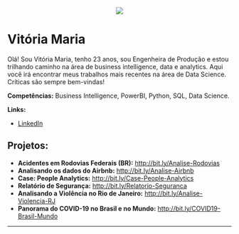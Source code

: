 <p align="center">
  <img src="https://raw.githubusercontent.com/carlosfab/template_portfolio/master/banner.png" >
</p>

# Vitória Maria
  
Olá! Sou Vitória Maria, tenho 23 anos, sou Engenheira de Produção e estou trilhando caminho na área de business intelligence, data e analytics. 
Aqui você irá encontrar meus trabalhos mais recentes na área de Data Science.
Críticas são sempre bem-vindas!
  
**Competências:** Business Intelligence, PowerBI, Python, SQL, Data Science.

**Links:**
* [LinkedIn](https://www.linkedin.com/in/vitoriamsj)

## Projetos:

* **Acidentes em Rodovias Federais (BR):** http://bit.ly/Analise-Rodovias
* **Analisando os dados do Airbnb:** http://bit.ly/Analise-Airbnb
* **Case: People Analytics:** http://bit.ly/Case-People-Analytics
* **Relatório de Segurança:** http://bit.ly/Relatorio-Seguranca
* **Analisando a Violência no Rio de Janeiro:** http://bit.ly/Analise-Violencia-RJ
* **Panorama do COVID-19 no Brasil e no Mundo:** http://bit.ly/COVID19-Brasil-Mundo

---




